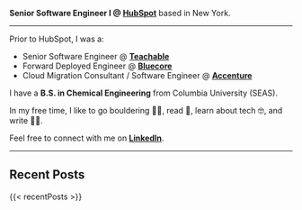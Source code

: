 **Senior Software Engineer I @ [HubSpot](https://hubspot.com/)** based in New York.

---

Prior to HubSpot, I was a:
- Senior Software Engineer @ **[Teachable](https://www.teachable.com/)**
- Forward Deployed Engineer @ **[Bluecore](https://www.bluecore.com/)**
- Cloud Migration Consultant / Software Engineer @ **[Accenture](https://www.accenture.com/us-en)**

I have a **B.S. in Chemical Engineering** from Columbia University (SEAS).

In my free time, I like to go bouldering 🧗‍♂️, read 📖, learn about tech 🤓, and write ✍🏽.

Feel free to connect with me on **[LinkedIn](https://www.linkedin.com/in/nsiraj/)**.

---

## **Recent Posts**

{{< recentPosts >}}
